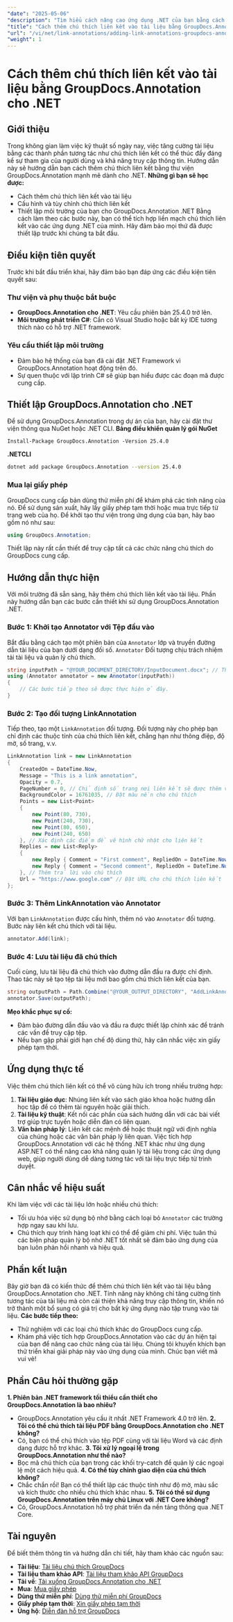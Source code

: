 ```yaml
---
"date": "2025-05-06"
"description": "Tìm hiểu cách nâng cao ứng dụng .NET của bạn bằng cách thêm chú thích liên kết tương tác bằng thư viện GroupDocs.Annotation mạnh mẽ. Làm theo hướng dẫn từng bước của chúng tôi và cải thiện tính tương tác của tài liệu ngay hôm nay."
"title": "Cách thêm chú thích liên kết vào tài liệu bằng GroupDocs.Annotation cho .NET | Hướng dẫn dành cho nhà phát triển"
"url": "/vi/net/link-annotations/adding-link-annotations-groupdocs-annotation-dotnet/"
"weight": 1
---
```


# Cách thêm chú thích liên kết vào tài liệu bằng GroupDocs.Annotation cho .NET
## Giới thiệu
Trong không gian làm việc kỹ thuật số ngày nay, việc tăng cường tài liệu bằng các thành phần tương tác như chú thích liên kết có thể thúc đẩy đáng kể sự tham gia của người dùng và khả năng truy cập thông tin. Hướng dẫn này sẽ hướng dẫn bạn cách thêm chú thích liên kết bằng thư viện GroupDocs.Annotation mạnh mẽ dành cho .NET.
**Những gì bạn sẽ học được:**
- Cách thêm chú thích liên kết vào tài liệu
- Cấu hình và tùy chỉnh chú thích liên kết
- Thiết lập môi trường của bạn cho GroupDocs.Annotation .NET
Bằng cách làm theo các bước này, bạn có thể tích hợp liền mạch chú thích liên kết vào các ứng dụng .NET của mình. Hãy đảm bảo mọi thứ đã được thiết lập trước khi chúng ta bắt đầu.
## Điều kiện tiên quyết
Trước khi bắt đầu triển khai, hãy đảm bảo bạn đáp ứng các điều kiện tiên quyết sau:
### Thư viện và phụ thuộc bắt buộc
- **GroupDocs.Annotation cho .NET**: Yêu cầu phiên bản 25.4.0 trở lên.
- **Môi trường phát triển C#**: Cần có Visual Studio hoặc bất kỳ IDE tương thích nào có hỗ trợ .NET framework.
### Yêu cầu thiết lập môi trường
- Đảm bảo hệ thống của bạn đã cài đặt .NET Framework vì GroupDocs.Annotation hoạt động trên đó.
- Sự quen thuộc với lập trình C# sẽ giúp bạn hiểu được các đoạn mã được cung cấp.
## Thiết lập GroupDocs.Annotation cho .NET
Để sử dụng GroupDocs.Annotation trong dự án của bạn, hãy cài đặt thư viện thông qua NuGet hoặc .NET CLI.
**Bảng điều khiển quản lý gói NuGet**
```shell
Install-Package GroupDocs.Annotation -Version 25.4.0
```
**.NETCLI**
```bash
dotnet add package GroupDocs.Annotation --version 25.4.0
```
### Mua lại giấy phép
GroupDocs cung cấp bản dùng thử miễn phí để khám phá các tính năng của nó. Để sử dụng sản xuất, hãy lấy giấy phép tạm thời hoặc mua trực tiếp từ trang web của họ.
Để khởi tạo thư viện trong ứng dụng của bạn, hãy bao gồm nó như sau:
```csharp
using GroupDocs.Annotation;
```
Thiết lập này rất cần thiết để truy cập tất cả các chức năng chú thích do GroupDocs cung cấp.
## Hướng dẫn thực hiện
Với môi trường đã sẵn sàng, hãy thêm chú thích liên kết vào tài liệu. Phần này hướng dẫn bạn các bước cần thiết khi sử dụng GroupDocs.Annotation .NET.
### Bước 1: Khởi tạo Annotator với Tệp đầu vào
Bắt đầu bằng cách tạo một phiên bản của `Annotator` lớp và truyền đường dẫn tài liệu của bạn dưới dạng đối số. `Annotator` Đối tượng chịu trách nhiệm tải tài liệu và quản lý chú thích.
```csharp
string inputPath = "@YOUR_DOCUMENT_DIRECTORY/InputDocument.docx"; // Thay thế bằng đường dẫn tài liệu của bạn
using (Annotator annotator = new Annotator(inputPath))
{
    // Các bước tiếp theo sẽ được thực hiện ở đây.
}
```
### Bước 2: Tạo đối tượng LinkAnnotation
Tiếp theo, tạo một `LinkAnnotation` đối tượng. Đối tượng này cho phép bạn chỉ định các thuộc tính của chú thích liên kết, chẳng hạn như thông điệp, độ mờ, số trang, v.v.
```csharp
LinkAnnotation link = new LinkAnnotation
{
    CreatedOn = DateTime.Now,
    Message = "This is a link annotation",
    Opacity = 0.7,
    PageNumber = 0, // Chỉ định số trang nơi liên kết sẽ được thêm vào
    BackgroundColor = 16761035, // Đặt màu nền cho chú thích
    Points = new List<Point>
    {
        new Point(80, 730),
        new Point(240, 730),
        new Point(80, 650),
        new Point(240, 650)
    }, // Xác định các điểm để vẽ hình chữ nhật cho liên kết
    Replies = new List<Reply>
    {
        new Reply { Comment = "First comment", RepliedOn = DateTime.Now },
        new Reply { Comment = "Second comment", RepliedOn = DateTime.Now }
    }, // Thêm trả lời vào chú thích
    Url = "https://www.google.com" // Đặt URL cho chú thích liên kết
};
```
### Bước 3: Thêm LinkAnnotation vào Annotator
Với bạn `LinkAnnotation` được cấu hình, thêm nó vào `Annotator` đối tượng. Bước này liên kết chú thích với tài liệu.
```csharp
annotator.Add(link);
```
### Bước 4: Lưu tài liệu đã chú thích
Cuối cùng, lưu tài liệu đã chú thích vào đường dẫn đầu ra được chỉ định. Thao tác này sẽ tạo tệp tài liệu mới bao gồm chú thích liên kết của bạn.
```csharp
string outputPath = Path.Combine("@YOUR_OUTPUT_DIRECTORY", "AddLinkAnnotation-output.docx");
annotator.Save(outputPath);
```
**Mẹo khắc phục sự cố:**
- Đảm bảo đường dẫn đầu vào và đầu ra được thiết lập chính xác để tránh các vấn đề truy cập tệp.
- Nếu bạn gặp phải giới hạn chế độ dùng thử, hãy cân nhắc việc xin giấy phép tạm thời.
## Ứng dụng thực tế
Việc thêm chú thích liên kết có thể vô cùng hữu ích trong nhiều trường hợp:
1. **Tài liệu giáo dục**: Nhúng liên kết vào sách giáo khoa hoặc hướng dẫn học tập để có thêm tài nguyên hoặc giải thích.
2. **Tài liệu kỹ thuật**: Kết nối các phần của sách hướng dẫn với các bài viết trợ giúp trực tuyến hoặc diễn đàn có liên quan.
3. **Văn bản pháp lý**: Liên kết các mệnh đề hoặc thuật ngữ với định nghĩa của chúng hoặc các văn bản pháp lý liên quan.
Việc tích hợp GroupDocs.Annotation với các hệ thống .NET khác như ứng dụng ASP.NET có thể nâng cao khả năng quản lý tài liệu trong các ứng dụng web, giúp người dùng dễ dàng tương tác với tài liệu trực tiếp từ trình duyệt.
## Cân nhắc về hiệu suất
Khi làm việc với các tài liệu lớn hoặc nhiều chú thích:
- Tối ưu hóa việc sử dụng bộ nhớ bằng cách loại bỏ `Annotator` các trường hợp ngay sau khi lưu.
- Chú thích quy trình hàng loạt khi có thể để giảm chi phí.
Việc tuân thủ các biện pháp quản lý bộ nhớ .NET tốt nhất sẽ đảm bảo ứng dụng của bạn luôn phản hồi nhanh và hiệu quả.
## Phần kết luận
Bây giờ bạn đã có kiến thức để thêm chú thích liên kết vào tài liệu bằng GroupDocs.Annotation cho .NET. Tính năng này không chỉ tăng cường tính tương tác của tài liệu mà còn cải thiện khả năng truy cập thông tin, khiến nó trở thành một bổ sung có giá trị cho bất kỳ ứng dụng nào tập trung vào tài liệu.
**Các bước tiếp theo:**
- Thử nghiệm với các loại chú thích khác do GroupDocs cung cấp.
- Khám phá việc tích hợp GroupDocs.Annotation vào các dự án hiện tại của bạn để nâng cao chức năng của tài liệu.
Chúng tôi khuyến khích bạn thử triển khai giải pháp này vào ứng dụng của mình. Chúc bạn viết mã vui vẻ!
## Phần Câu hỏi thường gặp
**1. Phiên bản .NET framework tối thiểu cần thiết cho GroupDocs.Annotation là bao nhiêu?**
   - GroupDocs.Annotation yêu cầu ít nhất .NET Framework 4.0 trở lên.
**2. Tôi có thể chú thích tài liệu PDF bằng GroupDocs.Annotation cho .NET không?**
   - Có, bạn có thể chú thích vào tệp PDF cùng với tài liệu Word và các định dạng được hỗ trợ khác.
**3. Tôi xử lý ngoại lệ trong GroupDocs.Annotation như thế nào?**
   - Bọc mã chú thích của bạn trong các khối try-catch để quản lý các ngoại lệ một cách hiệu quả.
**4. Có thể tùy chỉnh giao diện của chú thích không?**
   - Chắc chắn rồi! Bạn có thể thiết lập các thuộc tính như độ mờ, màu sắc và kích thước cho nhiều chú thích khác nhau.
**5. Tôi có thể sử dụng GroupDocs.Annotation trên máy chủ Linux với .NET Core không?**
   - Có, GroupDocs.Annotation hỗ trợ phát triển đa nền tảng thông qua .NET Core.
## Tài nguyên
Để biết thêm thông tin và hướng dẫn chi tiết, hãy tham khảo các nguồn sau:
- **Tài liệu**: [Tài liệu chú thích GroupDocs](https://docs.groupdocs.com/annotation/net/)
- **Tài liệu tham khảo API**: [Tài liệu tham khảo API GroupDocs](https://reference.groupdocs.com/annotation/net/)
- **Tải về**: [Tải xuống GroupDocs.Annotation cho .NET](https://releases.groupdocs.com/annotation/net/)
- **Mua**: [Mua giấy phép](https://purchase.groupdocs.com/buy)
- **Dùng thử miễn phí**: [Dùng thử miễn phí GroupDocs](https://releases.groupdocs.com/annotation/net/)
- **Giấy phép tạm thời**: [Xin giấy phép tạm thời](https://purchase.groupdocs.com/temporary-license/)
- **Ủng hộ**: [Diễn đàn hỗ trợ GroupDocs](https://forum.groupdocs.com/c/annotation/)